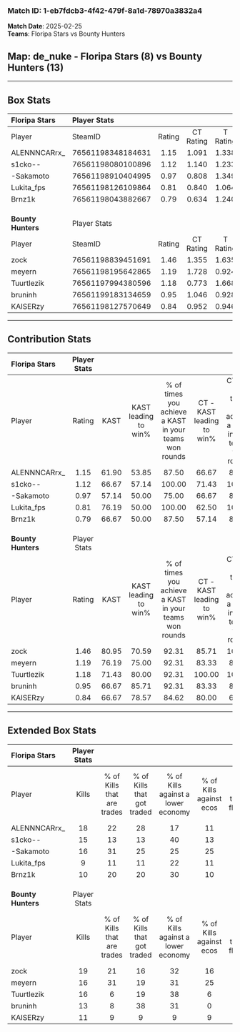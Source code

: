 ### Match ID: 1-eb7fdcb3-4f42-479f-8a1d-78970a3832a4  
**Match Date**: 2025-02-25  
**Teams**: Floripa Stars vs Bounty Hunters  

## **Map**: de_nuke - Floripa Stars (8) vs Bounty Hunters (13)  
---  

## Box Stats  

| **Floripa Stars**  | Player Stats      |        |           |          |       |      |       |         |        |      |     |
| :- | :- | :-: | :-: | :-: | :-: | :-: | :-: | :-: | :-: | :-: | :-: |
| Player             | SteamID           | Rating | CT Rating | T Rating | KAST  | ADR  | Kills | Assists | Deaths | K/D  | HS% |
| ALENNNCARrx_       | 76561198348184631 |  1.15  |   1.091   |  1.338   | 61.90 | 88.6 |  18   |    3    |   16   | 1.13 | 27  |
| s1cko--            | 76561198080100896 |  1.12  |   1.140   |  1.233   | 66.67 | 81.5 |  15   |    5    |   13   | 1.15 | 73  |
| -Sakamoto          | 76561198910404995 |  0.97  |   0.808   |  1.349   | 57.14 | 75.8 |  16   |    0    |   16   | 1.00 | 68  |
| Lukita_fps         | 76561198126109864 |  0.81  |   0.840   |  1.064   | 76.19 | 50.7 |   9   |    3    |   14   | 0.64 | 33  |
| Brnz1k             | 76561198043882667 |  0.79  |   0.634   |  1.240   | 66.67 | 65.1 |  10   |    6    |   16   | 0.63 | 50  |
|                    |                   |        |           |          |       |      |       |         |        |      |     |
|                    |                   |        |           |          |       |      |       |         |        |      |     |
|                    |                   |        |           |          |       |      |       |         |        |      |     |
| **Bounty Hunters** | Player Stats      |        |           |          |       |      |       |         |        |      |     |
| Player             | SteamID           | Rating | CT Rating | T Rating | KAST  | ADR  | Kills | Assists | Deaths | K/D  | HS% |
| zock               | 76561198839451691 |  1.46  |   1.355   |  1.635   | 80.95 | 97.1 |  19   |    5    |   12   | 1.58 | 31  |
| meyern             | 76561198195642865 |  1.19  |   1.728   |  0.924   | 76.19 | 60.7 |  16   |    0    |   11   | 1.45 | 62  |
| Tuurtlezik         | 76561197994380596 |  1.18  |   0.773   |  1.668   | 71.43 | 93.3 |  16   |    5    |   15   | 1.07 | 75  |
| bruninh            | 76561199183134659 |  0.95  |   1.046   |  0.928   | 66.67 | 69.0 |  13   |    5    |   15   | 0.87 | 61  |
| KAISERzy           | 76561198127570649 |  0.84  |   0.952   |  0.946   | 66.67 | 64.3 |  11   |    4    |   15   | 0.73 | 18  |
---  

## Contribution Stats  

| **Floripa Stars**  | Player Stats |       |                      |                                                        |                           |                                                             |                          |                                                            |
| :- | :-: | :-: | :-: | :-: | :-: | :-: | :-: | :-: |
| Player             |    Rating    | KAST  | KAST leading to win% | % of times you achieve a KAST in your teams won rounds | CT - KAST leading to win% | CT - % of times you achieve a KAST in your teams won rounds | T - KAST leading to win% | T - % of times you achieve a KAST in your teams won rounds |
| ALENNNCARrx_       |     1.15     | 61.90 |        53.85         |                         87.50                          |           66.67           |                            80.00                            |          42.86           |                           100.00                           |
| s1cko--            |     1.12     | 66.67 |        57.14         |                         100.00                         |           71.43           |                           100.00                            |          42.86           |                           100.00                           |
| -Sakamoto          |     0.97     | 57.14 |        50.00         |                         75.00                          |           66.67           |                            80.00                            |          33.33           |                           66.67                            |
| Lukita_fps         |     0.81     | 76.19 |        50.00         |                         100.00                         |           62.50           |                           100.00                            |          37.50           |                           100.00                           |
| Brnz1k             |     0.79     | 66.67 |        50.00         |                         87.50                          |           57.14           |                            80.00                            |          42.86           |                           100.00                           |
|                    |              |       |                      |                                                        |                           |                                                             |                          |                                                            |
|                    |              |       |                      |                                                        |                           |                                                             |                          |                                                            |
|                    |              |       |                      |                                                        |                           |                                                             |                          |                                                            |
| **Bounty Hunters** | Player Stats |       |                      |                                                        |                           |                                                             |                          |                                                            |
| Player             |    Rating    | KAST  | KAST leading to win% | % of times you achieve a KAST in your teams won rounds | CT - KAST leading to win% | CT - % of times you achieve a KAST in your teams won rounds | T - KAST leading to win% | T - % of times you achieve a KAST in your teams won rounds |
| zock               |     1.46     | 80.95 |        70.59         |                         92.31                          |           85.71           |                           100.00                            |          60.00           |                           85.71                            |
| meyern             |     1.19     | 76.19 |        75.00         |                         92.31                          |           83.33           |                            83.33                            |          70.00           |                           100.00                           |
| Tuurtlezik         |     1.18     | 71.43 |        80.00         |                         92.31                          |          100.00           |                           100.00                            |          66.67           |                           85.71                            |
| bruninh            |     0.95     | 66.67 |        85.71         |                         92.31                          |           83.33           |                            83.33                            |          87.50           |                           100.00                           |
| KAISERzy           |     0.84     | 66.67 |        78.57         |                         84.62                          |           80.00           |                            66.67                            |          77.78           |                           100.00                           |
---  

## Extended Box Stats  

| **Floripa Stars**  | Player Stats |                            |                            |                                    |                         |                              |                                 |        |                             |                                     |                          |                               |                            |
| :- | :-: | :-: | :-: | :-: | :-: | :-: | :-: | :-: | :-: | :-: | :-: | :-: | :-: |
| Player             |    Kills     | % of Kills that are trades | % of Kills that got traded | % of Kills against a lower economy | % of Kills against ecos | % of Kills that are flawless | % of Kills that are close duels | Deaths | % of Deaths that get traded | % of Deaths against a lower economy | % of Deaths against ecos | % of Deaths that are flawless | % of Deaths that are close |
| ALENNNCARrx_       |      18      |             22             |             28             |                 17                 |           11            |              61              |               11                |   16   |             13              |                 19                  |            6             |              88               |             0              |
| s1cko--            |      15      |             13             |             13             |                 40                 |           13            |              73              |                0                |   13   |             15              |                  8                  |            0             |              69               |             8              |
| -Sakamoto          |      16      |             31             |             25             |                 25                 |           25            |              69              |                6                |   16   |             13              |                 19                  |            0             |              75               |             6              |
| Lukita_fps         |      9       |             11             |             11             |                 22                 |           11            |              56              |                0                |   14   |             36              |                  7                  |            0             |              43               |             14             |
| Brnz1k             |      10      |             20             |             20             |                 30                 |           10            |              40              |                0                |   16   |             25              |                  6                  |            0             |              50               |             6              |
|                    |              |                            |                            |                                    |                         |                              |                                 |        |                             |                                     |                          |                               |                            |
|                    |              |                            |                            |                                    |                         |                              |                                 |        |                             |                                     |                          |                               |                            |
|                    |              |                            |                            |                                    |                         |                              |                                 |        |                             |                                     |                          |                               |                            |
| **Bounty Hunters** | Player Stats |                            |                            |                                    |                         |                              |                                 |        |                             |                                     |                          |                               |                            |
| Player             |    Kills     | % of Kills that are trades | % of Kills that got traded | % of Kills against a lower economy | % of Kills against ecos | % of Kills that are flawless | % of Kills that are close duels | Deaths | % of Deaths that get traded | % of Deaths against a lower economy | % of Deaths against ecos | % of Deaths that are flawless | % of Deaths that are close |
| zock               |      19      |             21             |             16             |                 32                 |           16            |              58              |               11                |   12   |             17              |                  8                  |            8             |              42               |             0              |
| meyern             |      16      |             31             |             19             |                 31                 |           25            |              56              |                6                |   11   |             27              |                  0                  |            0             |              55               |             9              |
| Tuurtlezik         |      16      |             6              |             19             |                 38                 |            6            |              63              |                6                |   15   |             27              |                 13                  |            13            |              60               |             7              |
| bruninh            |      13      |             8              |             38             |                 31                 |            0            |              77              |                8                |   15   |              7              |                 13                  |            7             |              60               |             7              |
| KAISERzy           |      11      |             9              |             9              |                 9                  |            9            |              73              |                0                |   15   |             27              |                 13                  |            7             |              80               |             0              |
